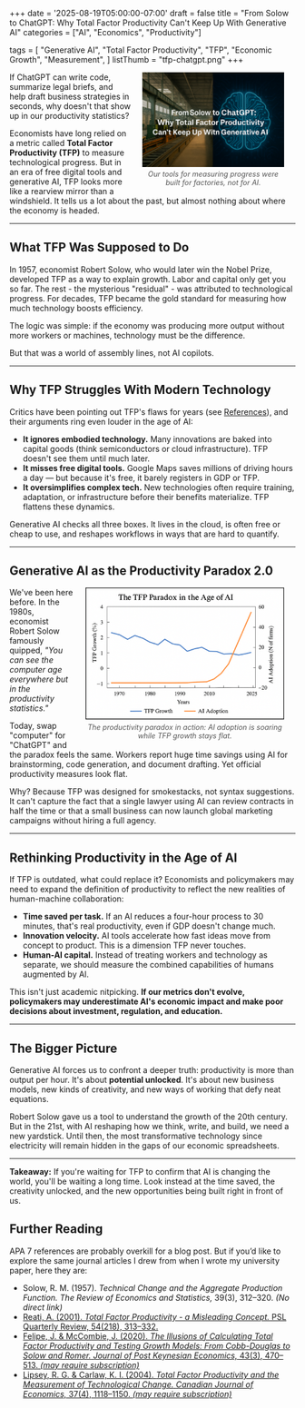+++
date = '2025-08-19T05:00:00-07:00'
draft = false
title = "From Solow to ChatGPT: Why Total Factor Productivity Can't Keep Up With Generative AI"
categories = ["AI", "Economics", "Productivity"]

tags = [
  "Generative AI",
  "Total Factor Productivity",
  "TFP",
  "Economic Growth",
  "Measurement",
]
listThumb = "tfp-chatgpt.png"
+++

<figure style="float: right; margin: 0 20px 10px 20px; width: 250px; text-align: center;">
  <img src="./tfp-chatgpt.png" alt="Factory floor on left, AI brain on right, symbolizing shift from industrial productivity to generative AI." width="250" style="display: block; margin: 0 auto;">
  <figcaption style="font-size: 0.9em; color: #555; margin-top: 5px;">
    <em>Our tools for measuring progress were built for factories, not for AI.</em>
  </figcaption>
</figure>

If ChatGPT can write code, summarize legal briefs, and help draft business strategies in seconds, why doesn't that show up in our productivity statistics?

Economists have long relied on a metric called **Total Factor Productivity (TFP)** to measure technological progress. But in an era of free digital tools and generative AI, TFP looks more like a rearview mirror than a windshield. It tells us a lot about the past, but almost nothing about where the economy is headed.

<!--more-->

---

## What TFP Was Supposed to Do

In 1957, economist Robert Solow, who would later win the Nobel Prize, developed TFP as a way to explain growth. Labor and capital only get you so far. The rest - the mysterious "residual" - was attributed to technological progress. For decades, TFP became the gold standard for measuring how much technology boosts efficiency.

The logic was simple: if the economy was producing more output without more workers or machines, technology must be the difference.

But that was a world of assembly lines, not AI copilots.

---

## Why TFP Struggles With Modern Technology

Critics have been pointing out TFP's flaws for years (see [References](#references)), and their arguments ring even louder in the age of AI:

* **It ignores embodied technology.** Many innovations are baked into capital goods (think semiconductors or cloud infrastructure). TFP doesn't see them until much later.
* **It misses free digital tools.** Google Maps saves millions of driving hours a day — but because it's free, it barely registers in GDP or TFP.
* **It oversimplifies complex tech.** New technologies often require training, adaptation, or infrastructure before their benefits materialize. TFP flattens these dynamics.

Generative AI checks all three boxes. It lives in the cloud, is often free or cheap to use, and reshapes workflows in ways that are hard to quantify.

---

## Generative AI as the Productivity Paradox 2.0

<figure style="float: right; margin: 0 20px 10px 20px; width: 350px; text-align: center;">
  <img src="./tfp-chatgpt-chart.png" alt="Factory floor on left, AI brain on right, symbolizing shift from industrial productivity to generative AI." width="350" style="display: block; margin: 0 auto;">
  <figcaption style="font-size: 0.9em; color: #555; margin-top: 5px;">
    <em>The productivity paradox in action: AI adoption is soaring while TFP growth stays flat.</em>
  </figcaption>
</figure>

We've been here before. In the 1980s, economist Robert Solow famously quipped, *"You can see the computer age everywhere but in the productivity statistics."*

Today, swap "computer" for "ChatGPT" and the paradox feels the same. Workers report huge time savings using AI for brainstorming, code generation, and document drafting. Yet official productivity measures look flat.

Why? Because TFP was designed for smokestacks, not syntax suggestions. It can't capture the fact that a single lawyer using AI can review contracts in half the time or that a small business can now launch global marketing campaigns without hiring a full agency.

---

## Rethinking Productivity in the Age of AI

If TFP is outdated, what could replace it? Economists and policymakers may need to expand the definition of productivity to reflect the new realities of human-machine collaboration:

* **Time saved per task.** If an AI reduces a four-hour process to 30 minutes, that's real productivity, even if GDP doesn't change much.
* **Innovation velocity.** AI tools accelerate how fast ideas move from concept to product. This is a dimension TFP never touches.
* **Human-AI capital.** Instead of treating workers and technology as separate, we should measure the combined capabilities of humans augmented by AI.

This isn't just academic nitpicking. **If our metrics don't evolve, policymakers may underestimate AI's economic impact and make poor decisions about investment, regulation, and education.**

---

## The Bigger Picture

Generative AI forces us to confront a deeper truth: productivity is more than output per hour. It's about **potential unlocked**. It's about new business models, new kinds of creativity, and new ways of working that defy neat equations.

Robert Solow gave us a tool to understand the growth of the 20th century. But in the 21st, with AI reshaping how we think, write, and build, we need a new yardstick. Until then, the most transformative technology since electricity will remain hidden in the gaps of our economic spreadsheets.

---

**Takeaway:** If you're waiting for TFP to confirm that AI is changing the world, you'll be waiting a long time. Look instead at the time saved, the creativity unlocked, and the new opportunities being built right in front of us.

## Further Reading

APA 7 references are probably overkill for a blog post. But if you’d like to explore the same journal articles I drew from when I wrote my university paper, here they are:

- Solow, R. M. (1957). *Technical Change and the Aggregate Production Function.* *The Review of Economics and Statistics,* 39(3), 312–320. *(No direct link)*
- [Reati, A. (2001). *Total Factor Productivity - a Misleading Concept.* PSL Quarterly Review, 54(218), 313–332.](https://doaj.org/article/e036df80c66540b3bbf188c4a9267f56)  
- [Felipe, J. & McCombie, J. (2020). *The Illusions of Calculating Total Factor Productivity and Testing Growth Models: From Cobb-Douglas to Solow and Romer.* *Journal of Post Keynesian Economics,* 43(3), 470–513. *(may require subscription)*](https://research.ebsco.com/c/ix3dnl/viewer/pdf/xxmwhzw6wb)  
- [Lipsey, R. G. & Carlaw, K. I. (2004). *Total Factor Productivity and the Measurement of Technological Change.* *Canadian Journal of Economics,* 37(4), 1118–1150. *(may require subscription)*](https://research.ebsco.com/c/ix3dnl/viewer/pdf/ek6zdcqbvb)  

